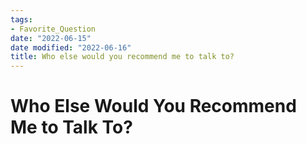```yaml
---
tags:
- Favorite_Question
date: "2022-06-15"
date modified: "2022-06-16"
title: Who else would you recommend me to talk to?
---
```


# Who Else Would You Recommend Me to Talk To?
